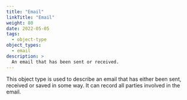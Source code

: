 ```yaml
---
title: "Email"
linkTitle: "Email"
weight: 80
date: 2022-05-05
tags: 
  - object-type
object_types:
  - email
description: >
  An email that has been sent or received.
---
```


This object type is used to describe an email that has either been sent, received or saved in some way.
It can record all parties involved in the email.

